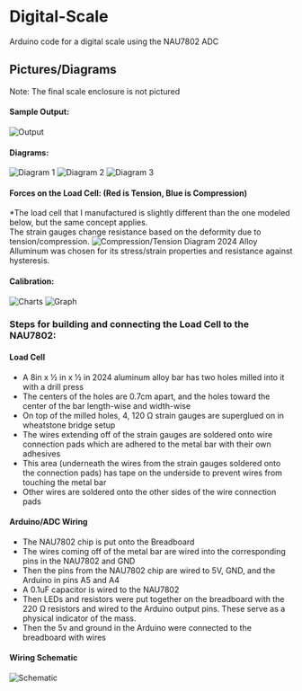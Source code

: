 # Digital-Scale
Arduino code for a digital scale using the NAU7802 ADC

## Pictures/Diagrams
Note: The final scale enclosure is not pictured
#### Sample Output:
![Output](Photos/output.png)
#### Diagrams:
![Diagram 1](Photos/Detector-1.jpg)
![Diagram 2](Photos/Detector-2.jpg)
![Diagram 3](Photos/Detector-3.jpg)

#### Forces on the Load Cell: (Red is Tension, Blue is Compression)
*The load cell that I manufactured is slightly different than the one modeled below, but the same concept applies.<br>
The strain gauges change resistance based on the deformity due to tension/compression. 
![Compression/Tension Diagram](Photos/load_cell_forces.png)
2024 Alloy Alluminum was chosen for its stress/strain properties and resistance against hysteresis.

#### Calibration:
![Charts](Photos/CalibrationCharts.png)
![Graph](Photos/CalibrationGraph.png)

### Steps for building and connecting the Load Cell to the NAU7802:
#### Load Cell
- A 8in x ½ in x ½ in 2024 aluminum alloy bar has two holes milled into it with  a drill press
- The centers of the holes are 0.7cm apart, and the holes toward the center of the bar length-wise and width-wise
- On top of the milled holes, 4, 120 Ω strain gauges are superglued on in wheatstone bridge setup
- The wires extending off of the strain gauges are soldered onto wire connection pads which are adhered to the metal bar with their own adhesives
- This area (underneath the wires from the strain gauges soldered onto the connection pads) has tape on the underside to prevent wires from touching the metal bar
- Other wires are soldered onto the other sides of the wire connection pads
#### Arduino/ADC Wiring
- The NAU7802 chip is put onto the Breadboard
- The wires coming off of the metal bar are wired into the corresponding pins in the NAU7802 and GND
- Then the pins from the NAU7802 chip are wired to 5V, GND, and the Arduino in pins A5 and A4
- A 0.1uF capacitor is wired to the NAU7802
- Then LEDs and resistors were put together on the breadboard with the 220 Ω resistors and wired to the Arduino output pins. These serve as a physical indicator of the mass.
- Then the 5v and ground in the Arduino were connected to the breadboard with wires

#### Wiring Schematic
![Schematic](Photos/Schematic.png)
